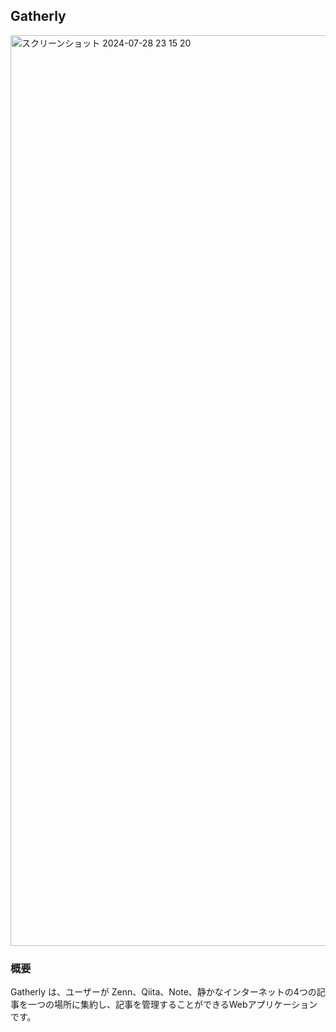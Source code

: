 
## Gatherly 

<img width="1457" alt="スクリーンショット 2024-07-28 23 15 20" src="https://github.com/user-attachments/assets/7c86ff4d-8ff4-4a8d-b471-ef61d1f3d692">

### 概要
Gatherly は、ユーザーが Zenn、Qiita、Note、静かなインターネットの4つの記事を一つの場所に集約し、記事を管理することができるWebアプリケーションです。



